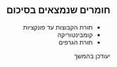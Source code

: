 <div dir="rtl">

## חומרים שנמצאים בסיכום

<ul>

<li> תורת הקבוצות עד פונקציות

<li> קומבינטוריקה

<li> תורת הגרפים

</ul>

יעודכן בהמשך
